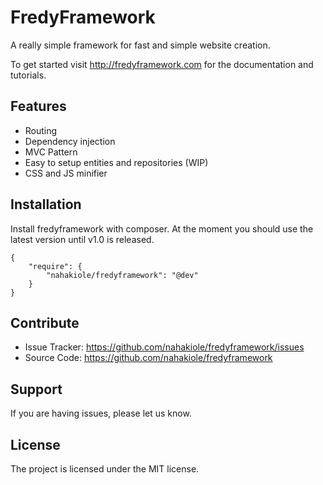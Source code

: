 FredyFramework
========

A really simple framework for fast and simple website creation.

To get started visit http://fredyframework.com for the documentation and tutorials.

Features
--------

- Routing
- Dependency injection
- MVC Pattern
- Easy to setup entities and repositories (WIP)
- CSS and JS minifier


Installation
------------

Install fredyframework with composer. At the moment you should use the latest version until v1.0 is released.

    {
        "require": {
            "nahakiole/fredyframework": "@dev"
        }
    }

Contribute
----------

- Issue Tracker: https://github.com/nahakiole/fredyframework/issues
- Source Code: https://github.com/nahakiole/fredyframework

Support
-------

If you are having issues, please let us know.

License
-------

The project is licensed under the MIT license.
